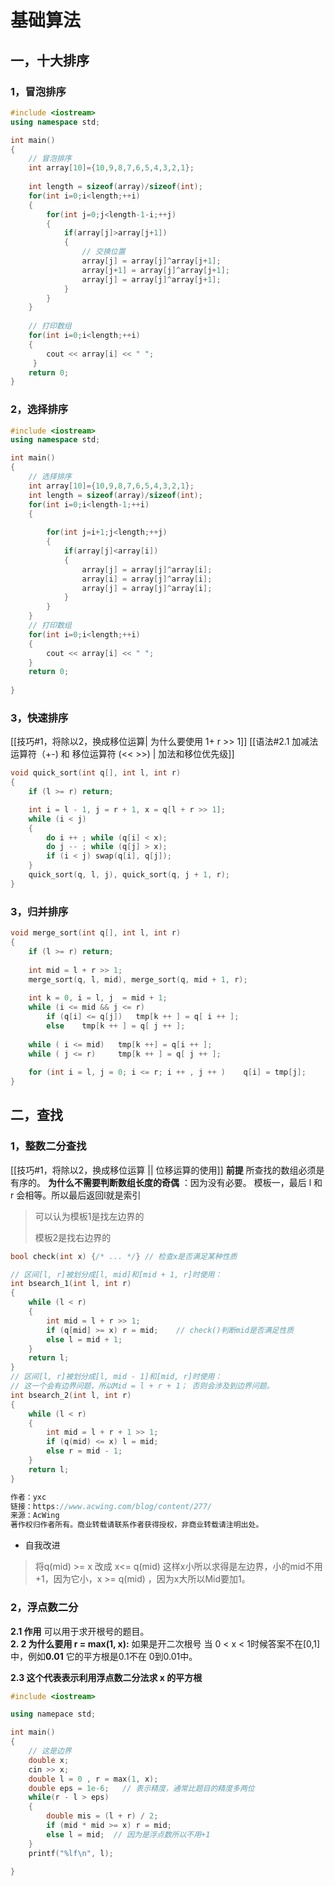 # 基础算法
## 一，十大排序
### 1，冒泡排序
```c++
#include <iostream>
using namespace std;

int main()
{
	// 冒泡排序
	int array[10]={10,9,8,7,6,5,4,3,2,1};
	
	int length = sizeof(array)/sizeof(int);
	for(int i=0;i<length;++i)
	{
		for(int j=0;j<length-1-i;++j)
		{
			if(array[j]>array[j+1])
			{
				// 交换位置
				array[j] = array[j]^array[j+1];
				array[j+1] = array[j]^array[j+1];
				array[j] = array[j]^array[j+1]; 
			}
		}
	}
	
	// 打印数组
	for(int i=0;i<length;++i)
	{
		cout << array[i] << " "; 
	 } 
	return 0;
}
```

### 2，选择排序
```c++
#include <iostream>
using namespace std;

int main()
{
	// 选择排序
	int array[10]={10,9,8,7,6,5,4,3,2,1};
	int length = sizeof(array)/sizeof(int);
	for(int i=0;i<length-1;++i)
	{
		
		for(int j=i+1;j<length;++j)
		{
			if(array[j]<array[i])
			{
				array[j] = array[j]^array[i];
				array[i] = array[j]^array[i];
				array[j] = array[j]^array[i];
			}
		}
	}
	// 打印数组
	for(int i=0;i<length;++i)
	{
		cout << array[i] << " ";
	} 
	return 0;
	
} 
```

### 3，快速排序
[[技巧#1，将除以2，换成移位运算| 为什么要使用 1+ r >> 1]]
[[语法#2.1 加减法运算符（+-) 和 移位运算符 (<< >>) | 加法和移位优先级]]
```c++
void quick_sort(int q[], int l, int r)
{
    if (l >= r) return;

    int i = l - 1, j = r + 1, x = q[l + r >> 1];
    while (i < j)
    {
        do i ++ ; while (q[i] < x);
        do j -- ; while (q[j] > x);
        if (i < j) swap(q[i], q[j]);
    }
    quick_sort(q, l, j), quick_sort(q, j + 1, r);
}

```

### 3，归并排序
```c++
void merge_sort(int q[], int l, int r)
{
	if (l >= r)	return;
	
	int mid = l + r >> 1;
	merge_sort(q, l, mid), merge_sort(q, mid + 1, r);
	
	int k = 0, i = l, j  = mid + 1;
	while (i <= mid && j <= r)
		if (q[i] <= q[j])	tmp[k ++ ] = q[ i ++ ];
		else	tmp[k ++ ] = q[ j ++ ];
	
	while ( i <= mid)	tmp[k ++] = q[i ++ ];
	while ( j <= r)		tmp[k ++ ] = q[ j ++ ];
	
	for (int i = l, j = 0; i <= r; i ++ , j ++ )	q[i] = tmp[j];
}
```



## 二，查找
### 1，整数二分查找
[[技巧#1，将除以2，换成移位运算 || 位移运算的使用]] 
**前提** 所查找的数组必须是有序的。
**为什么不需要判断数组长度的奇偶** ：因为没有必要。
模板一，最后 l 和 r 会相等。所以最后返回l就是索引
> 可以认为模板1是找左边界的
>
>模板2是找右边界的
```c++
bool check(int x) {/* ... */} // 检查x是否满足某种性质

// 区间[l, r]被划分成[l, mid]和[mid + 1, r]时使用：
int bsearch_1(int l, int r)
{
    while (l < r)
    {
        int mid = l + r >> 1;
        if (q[mid] >= x) r = mid;    // check()判断mid是否满足性质
        else l = mid + 1;
    }
    return l;
}
// 区间[l, r]被划分成[l, mid - 1]和[mid, r]时使用：
// 这一个会有边界问题，所以Mid = l + r + 1； 否则会涉及到边界问题。
int bsearch_2(int l, int r)
{
    while (l < r)
    {
        int mid = l + r + 1 >> 1;
        if (q(mid) <= x) l = mid;
        else r = mid - 1;
    }
    return l;
}

作者：yxc
链接：https://www.acwing.com/blog/content/277/
来源：AcWing
著作权归作者所有。商业转载请联系作者获得授权，非商业转载请注明出处。
```

- 自我改进
>将q(mid) >= x 改成 x<= q(mid)  这样x小所以求得是左边界，小的mid不用+1，因为它小，x >= q(mid) ，因为x大所以Mid要加1。

### 2，浮点数二分
**2.1 作用** 可以用于求开根号的题目。  
**2. 2 为什么要用 r = max(1, x):** 如果是开二次根号 当 0 < x < 1时候答案不在[0,1]中，例如**0.01** 它的平方根是0.1不在 0到0.01中。  

**2.3 这个代表表示利用浮点数二分法求 x 的平方根** 
```c++
#include <iostream>

using namepace std;

int main()
{
	// 这是边界
	double x;
	cin >> x;
	double l = 0 , r = max(1, x);
	double eps = 1e-6;   // 表示精度，通常比题目的精度多两位
	while(r - l > eps)
	{
		double mis = (l + r) / 2;
		if (mid * mid >= x) r = mid;
		else l = mid;  // 因为是浮点数所以不用+1
	}
	printf("%lf\n", l);

}
```